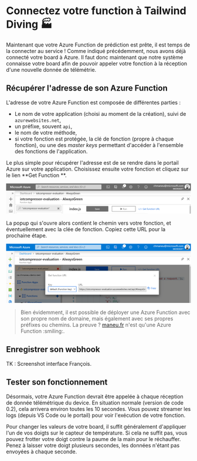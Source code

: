 # Connectez votre function à Tailwind Diving 🏭

Maintenant que votre Azure Function de prédiction est prête, il est temps de la connecter au service !
Comme indiqué précédemment, nous avons déjà connecté votre board à Azure. Il faut donc maintenant
que notre système connaisse votre board afin de pouvoir appeler votre fonction à la réception
d'une nouvelle donnée de télémétrie.


## Récupérer l'adresse de son Azure Function

L'adresse de votre Azure Function est composée de différentes parties : 
- Le nom de votre application (choisi au moment de la création), suivi de `azurewebsites.net`,
- un préfixe, souvent `api`,
- le nom de votre méthode,
- si votre fonction est protégée, la clé de fonction (propre à chaque fonction), ou une des _master keys_ permettant 
d'accéder à l'ensemble des fonctions de l'application.

Le plus simple pour récupérer l'adresse est de se rendre dans le portail Azure sur votre application. Choisissez ensuite
votre fonction et cliquez sur le lien **Get Function **.

![](img/function-connect-01.png)

La popup qui s'ouvre alors contient le chemin vers votre fonction, et éventuellement avec la clée de fonction. Copiez
cette URL pour la prochaine étape.

![](img/function-connect-02.png)

> Bien évidemment, il est possible de déployer une Azure Function avec son propre nom de domaine, mais également
> avec ses propres préfixes ou chemins. La preuve ? [maneu.fr](https://www.maneu.fr/?wt.mc_id=devroadshowiot-github-chmaneu)
> n'est qu'une Azure Function :smiling:.

## Enregistrer son webhook

TK : Screenshot interface François.

## Tester son fonctionnement

Désormais, votre Azure Function devrait être appelée à chaque réception de donnée télémétrique du device. En situation normale
(version de code 0.2), cela arrivera environ toutes les 10 secondes. Vous pouvez streamer les logs (depuis VS Code ou 
le portail) pour voir l'exécution de votre fonction. 

Pour changer les valeurs de votre board, il suffit généralement d'appliquer l'un de vos doigts sur le capteur de température.
Si cela ne suffit pas, vous pouvez frotter votre doigt contre la paume de la main pour le réchauffer.
Penez à laisser votre doigt plusieurs secondes, les données n'étant pas envoyées à chaque seconde.